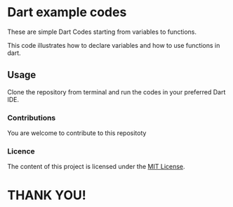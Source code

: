 # Dart example codes
These are simple Dart Codes starting from variables to functions.

This code illustrates how to declare variables and how to use functions in dart.

## Usage
Clone the repository from terminal and run the codes in your preferred Dart IDE. 

### Contributions
You are welcome to contribute to this repositoty

### Licence
The content of this project is licensed under the [MIT License](https://opensource.org/licenses/MIT).

# THANK YOU!
